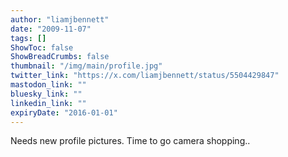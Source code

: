 ```yaml
---
author: "liamjbennett"
date: "2009-11-07"
tags: []
ShowToc: false
ShowBreadCrumbs: false
thumbnail: "/img/main/profile.jpg"
twitter_link: "https://x.com/liamjbennett/status/5504429847"
mastodon_link: ""
bluesky_link: ""
linkedin_link: ""
expiryDate: "2016-01-01"
---
```


Needs new profile pictures. Time to go camera shopping..

